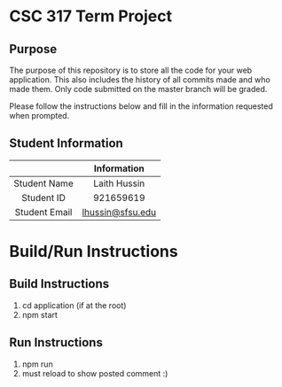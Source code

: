 # CSC 317 Term Project

## Purpose

The purpose of this repository is to store all the code for your web application. This also includes the history of all commits made and who made them. Only code submitted on the master branch will be graded.

Please follow the instructions below and fill in the information requested when prompted.

## Student Information

|               | Information   |
|:-------------:|:-------------:|
| Student Name  | Laith Hussin     |
| Student ID    | 921659619       |
| Student Email | lhussin@sfsu.edu    |



# Build/Run Instructions

## Build Instructions
1. cd application (if at the root)
2. npm start

## Run Instructions
1. npm run
2. must reload to show posted comment :) 
